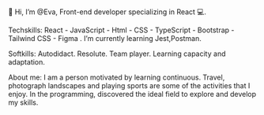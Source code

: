 👋 Hi, I’m @Eva, Front-end developer specializing in React 💻.

Techskills: React - JavaScript - Html - CSS - TypeScript - Bootstrap - Tailwind CSS - Figma . I’m currently learning Jest,Postman.

Softkills: Autodidact. Resolute. Team player. Learning capacity and adaptation.

About me: I am a person motivated by learning continuous. Travel, photograph landscapes and playing sports are some of the activities that I enjoy. In the programming, discovered the ideal field to explore and develop my skills.
